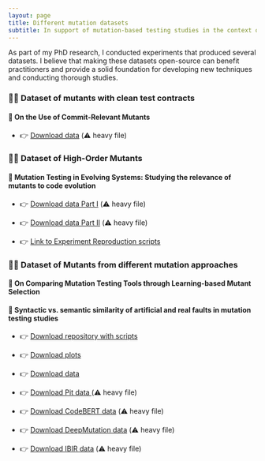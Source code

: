 ```yaml
---
layout: page
title: Different mutation datasets
subtitle: In support of mutation-based testing studies in the context of evolving systems
---
```


As part of my PhD research, I conducted experiments that produced several datasets. I believe that making these datasets open-source can benefit practitioners and provide a solid foundation for developing new techniques and conducting thorough studies.

### 💁🏻‍ Dataset of mutants with clean test contracts
 
#### 📄 On the Use of Commit-Relevant Mutants 

* 👉 [Download data](https://drive.google.com/file/d/1oSOEBfzgNmWCw85SUVD04asX8-7G0yLC/view?usp=sharing) (⚠️ heavy file) 

### 💁🏻‍ Dataset of High-Order Mutants
 
#### 📜 Mutation Testing in Evolving Systems: Studying the relevance of mutants to code evolution 

* 👉 [Download data Part I](https://drive.google.com/drive/folders/1l1kP4IGXWi4ZXTbFPzxotkGx6xpCRoYY?usp=sharing) (⚠️ heavy file) 
* 👉 [Download data Part II](https://drive.google.com/drive/folders/1izO05GGMvvv29XG_Qa6bUTvv_6cGgO50?usp=sharing) (⚠️ heavy file) 

* 👉 [Link to Experiment Reproduction scripts](https://github.com/Ojda22/study_I)

### 💁🏻‍ Dataset of Mutants from different mutation approaches

#### 📃 On Comparing Mutation Testing Tools through Learning-based Mutant Selection
#### 📝 Syntactic vs. semantic similarity of artificial and real faults in mutation testing studies 

* 👉 [Download repository with scripts](./scripts.zip)
* 👉 [Download plots](https://drive.google.com/file/d/1AQ7PTvJ0SZM7uVpudD-NLMBF2BgMDpmX/view?usp=sharing)
* 👉 [Download data](https://drive.google.com/file/d/1x9bhZH0i8wuK5cgGwwXf2OLFGJqtA4L1/view?usp=sharing)

* 👉 [Download Pit data ](https://drive.google.com/file/d/1SNdo7-XZRXfUNuqCH867HoJGwuNIkPU2/view?usp=sharing) (⚠️ heavy file) 
* 👉 [Download CodeBERT data](https://drive.google.com/file/d/1RLd9ryVT_7JTRp1WARofdUp0ghjpKZ2r/view?usp=sharing) (⚠️ heavy file)
* 👉 [Download DeepMutation data](https://drive.google.com/file/d/1406riXu4rriKEZ814S9zZWn-l5iIo14u/view?usp=sharing) (⚠️ heavy file)
* 👉 [Download IBIR data](https://drive.google.com/file/d/1hc8A_obOm4VAX_bt3F4TNwpyn9n4DSXa/view?usp=sharing) (⚠️ heavy file)

